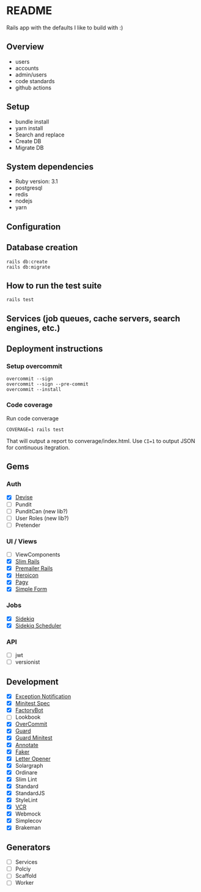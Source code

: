 # README

Rails app with the defaults I like to build with :)

## Overview

  * users
  * accounts
  * admin/users
  * code standards
  * github actions

## Setup

  - bundle install
  - yarn install
  - Search and replace
  - Create DB
  - Migrate DB

## System dependencies

  - Ruby version: 3.1
  - postgresql
  - redis
  - nodejs
  - yarn

## Configuration

## Database creation

    rails db:create
    rails db:migrate

## How to run the test suite

    rails test

## Services (job queues, cache servers, search engines, etc.)

## Deployment instructions

### Setup overcommit

    overcommit --sign
    overcommit --sign --pre-commit
    overcommit --install

### Code coverage

Run code converage

    COVERAGE=1 rails test

That will output a report to converage/index.html. Use `CI=1` to output JSON for continuous itegration.

## Gems

### Auth

- [X] [Devise](https://github.com/heartcombo/devise)
- [ ] Pundit
- [ ] PunditCan (new lib?)
- [ ] User Roles (new lib?)
- [ ] Pretender

### UI / Views

- [ ] ViewComponents
- [X] [Slim Rails](https://github.com/slim-template/slim)
- [X] [Premailer Rails](https://github.com/fphilipe/premailer-rails)
- [X] [Heroicon](https://github.com/bharget/heroicon)
- [X] [Pagy](https://github.com/ddnexus/pagy)
- [X] [Simple Form](https://github.com/heartcombo/simple_form)

### Jobs

- [X] [Sidekiq](https://github.com/mperham/sidekiq)
- [X] [Sidekiq Scheduler]()

### API

- [ ] jwt
- [ ] versionist

## Development

- [X] [Exception Notification](https://github.com/smartinez87/exception_notification)
- [X] [Minitest Spec](https://github.com/minitest/minitest-rails)
- [X] [FactoryBot](https://github.com/thoughtbot/factory_bot_rails)
- [ ] Lookbook
- [X] [OverCommit](https://github.com/sds/overcommit)
- [X] [Guard](https://github.com/guard/guard)
- [X] [Guard Minitest](https://github.com/guard/guard-minitest)
- [X] [Annotate](https://github.com/ctran/annotate_models)
- [X] [Faker](https://github.com/faker-ruby/faker)
- [X] [Letter Opener](https://github.com/ryanb/letter_opener)
- [X] Solargraph
- [X] Ordinare
- [X] Slim Lint
- [X] Standard
- [X] StandardJS
- [X] StyleLint
- [X] [VCR](https://github.com/vcr/vcr)
- [X] Webmock
- [X] Simplecov
- [X] Brakeman

## Generators

- [ ] Services
- [ ] Polciy
- [ ] Scaffold
- [ ] Worker
